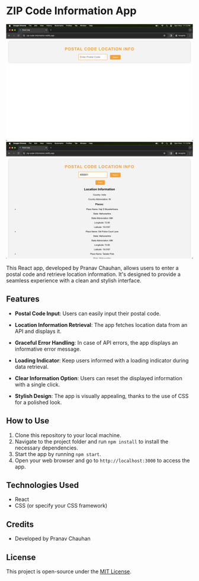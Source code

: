 # ZIP Code Information App

![App Screenshot](src/images/app1.png)
![App Screenshot](src/images/app2.png)


This React app, developed by Pranav Chauhan, allows users to enter a postal code and retrieve location information. It's designed to provide a seamless experience with a clean and stylish interface.

## Features
- **Postal Code Input**: 
    Users can easily input their postal code.

- **Location Information Retrieval**: 
    The app fetches location data from an API and displays it.

- **Graceful Error Handling**: 
    In case of API errors, the app displays an informative error message.

- **Loading Indicator**: 
    Keep users informed with a loading indicator during data retrieval.

- **Clear Information Option**: 
    Users can reset the displayed information with a single click.
    
- **Stylish Design**: 
    The app is visually appealing, thanks to the use of CSS for a polished look.

## How to Use
1. Clone this repository to your local machine.
2. Navigate to the project folder and run `npm install` to install the necessary dependencies.
3. Start the app by running `npm start`.
4. Open your web browser and go to `http://localhost:3000` to access the app.

## Technologies Used
- React
- CSS (or specify your CSS framework)

## Credits
- Developed by Pranav Chauhan

## License
This project is open-source under the [MIT License](LICENSE).
